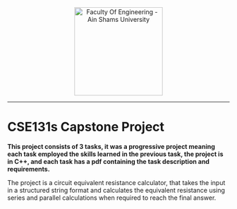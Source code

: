 <div id="header" align="center">
  <img src="https://eng.asu.edu.eg/img/logo.png" title="Faculty Of Engineering - Ain Shams University" width="200"/>
</div>

---

# CSE131s Capstone Project

 **This project consists of 3 tasks, it was a progressive project meaning each task employed the skills learned in the previous task, the project is in C++, and each task has a pdf containing the task description and requirements.**
 



The project is a circuit equivalent resistance calculator, that takes the input in a structured string format and calculates the equivalent resistance using series and parallel calculations when required to reach the final answer. 
